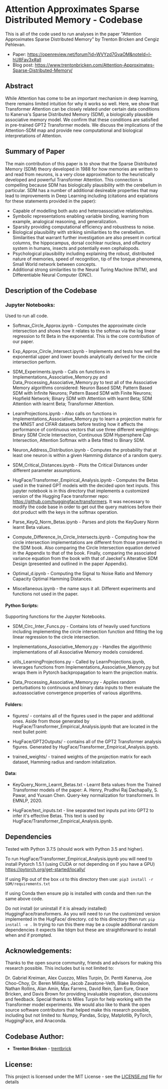 # Attention Approximates Sparse Distributed Memory - Codebase

This is all of the code used to run analyses in the paper "Attention Approximates Sparse Distributed Memory" by Trenton Bricken and Cengiz Pehlevan. 

* Paper: https://openreview.net/forum?id=WVYzd7GvaOM&noteId=l-hU8Fav3x#all
* Blog post: https://www.trentonbricken.com/Attention-Approximates-Sparse-Distributed-Memory/

## Abstract

While Attention has come to be an important mechanism in deep learning, there remains limited intuition for why it works so well. Here, we show that Transformer Attention can be closely related under certain data conditions to Kanerva's Sparse Distributed Memory (SDM), a biologically plausible associative memory model. We confirm that these conditions are satisfied in pre-trained GPT2 Transformer models. We discuss the implications of the Attention-SDM map and provide new computational and biological interpretations of Attention.

## Summary of Paper

The main contribution of this paper is to show that the Sparse Distributed Memory (SDM) theory developed in 1988 for how memories are written to and read from neurons, is a very close approximation to the heuristically developed and powerful Transformer Attention. This connection is compelling because SDM has biologically plausibility with the cerebellum in particular. SDM has a number of additional desireable properties that may lead to improvements in Deep Learning including (citations and explations for these statements provided in the paper): 

* Capable of modelling both auto and heteroassociative relationships.
* Symbolic representations enabling variable binding, learning from example, analogical reasoning, and generalization.
* Sparsity providing computational efficiency and robustness to noise. 
* Biological plausibility with striking similiarities to the cerebellum. Similarities that warrant further investigation are also present in cortical columns, the hippocampus, dorsal cochlear nucleus, and olfactory system in humans, insects and potentially even cephalopods.
* Psychological plausibility including explaining the robust, distributed nature of memories, speed of recognition, tip of the tongue phenomena, Small World network between concepts. 
* Additional strong similarities to the Neural Turing Machine (NTM), and Differentiable Neural Computer (DNC).

## Description of the Codebase

### Jupyter Notebooks:

Used to run all code.

* Softmax_Circle_Approx.ipynb - Computes the approximate circle intersection and shows how it relates to the softmax via the log linear regression to fit Beta in the exponential. This is the core contribution of our paper. 

* Exp_Approx_Circle_Intersect.ipynb - Implements and tests how well the exponential upper and lower bounds analytically derived for the circle intersection perform. 

* SDM_Experiments.ipynb - Calls on functions in Implementations_Associative_Memory.py and Data_Processing_Associative_Memory.py to test all of the Associative Memory algorithms considered: Neuron Based SDM; Pattern Based SDM with Infinite Neurons; Pattern Based SDM with Finite Neurons; Hopfield Network; Binary SDM with Attention with learnt Beta; SDM Attention with learnt Beta; Transformer Attention.

* LearnProjections.ipynb - Also calls on functions in Implementations_Associative_Memory.py to learn a projection matrix for the MNIST and CIFAR datasets before testing how it affects the performance of continuous vectors that use three different weightings: Binary SDM Circle Intersection, Continuous SDM Hypersphere Cap Intersection, Attention Softmax with a Beta fitted to Binary SDM. 

* Neuron_Address_Distribution.ipynb - Computes the probability that at least one neuron is within a given Hamming distance of a random query.

* SDM_Critical_Distances.ipynb - Plots the Critical Distances under different parameter assumptions. 

* HugFace/Transformer_Empirical_Analysis.ipynb - Computes the Betas used in the trained GPT models with the decided upon text inputs. This jupyter notebook is in this directory that implements a customized version of the Hugging Face transformer repo: https://github.com/huggingface/transformers. It was necessary to modify the code base in order to get out the query matrices before their dot product with the keys in the softmax operation. 

* Parse_KeyQ_Norm_Betas.ipynb - Parses and plots the KeyQuery Norm learnt Beta values. 

* Compute_Difference_In_Circle_Intersects.ipynb - Computing how the circle intersection implementations are different from those presented in the SDM book. Also comparing the Circle Intersection equation derived in the Appendix to that of the book. Finally, comparing the associated variance equation from the book with that of Jaeckel's Alterative SDM Design (presented and outlined in the paper Appendix). 

* Optimal_d.ipynb - Computing the Signal to Noise Ratio and Memory Capacity Optimal Hamming Distances.

* Miscellaneous.ipynb - the name says it all. Different experiments and functions not used in the paper. 

#### Python Scripts:

Supporting functions for the Jupyter Notebooks.

* SDM_Circ_Inter_Funcs.py - Contains lots of heavily used functions including implementing the circle intersection function and fitting the log linear regression to the circle intersection.

* Implementations_Associative_Memory.py - Handles the algorithmic implementations of all Associative Memory models considered.

* utils_LearningProjections.py - Called by LearnProjections.ipynb, leverages functions from Implementations_Associative_Memory.py but wraps them in Pytorch backpropagation to learn the projection matrix. 

* Data_Processing_Associative_Memory.py - Applies random perturbations to continuous and binary data inputs to then evaluate the autoassociative convergence properties of various algorithms. 

#### Folders:

* figures/ - contains all of the figures used in the paper and additional ones. Aside from those generated by HugFace/Transformer_Empirical_Analysis.ipynb that are located in the next bullet point:

* HugFace/GPT2Outputs/ - contains all of the GPT2 Transformer analysis figures. Generated by HugFace/Transformer_Empirical_Analysis.ipynb.

* trained_weights/ - trained weights of the projection matrix for each dataset, Hamming radius and random initalization. 

#### Data:

* KeyQuery_Norm_Learnt_Betas.txt - Learnt Beta values from the Trained Transformer models of the paper: A. Henry, Prudhvi Raj Dachapally, S. Pawar, and Yuxuan Chen. Query-key normalization for transformers. In EMNLP, 2020.

* HugFace/text_inputs.txt - line separated text inputs put into GPT2 to infer it's effective Betas. This text is used by HugFace/Transformer_Empirical_Analysis.ipynb.

## Dependencies

Tested with Python 3.7.5 (should work with Python 3.5 and higher).

To run HugFace/Transformer_Empirical_Analysis.ipynb you will need to install Pytorch 1.5.1 (using CUDA or not depending on if you have a GPU)
<https://pytorch.org/get-started/locally/> 

If using Pip out of the box `cd` to this directory then use: 
`pip3 install -r SDM/requirements.txt`

If using Conda then ensure pip is installed with conda and then run the same above code.  

Do not install (or uninstall if it is already installed) HuggingFace/transformers. As you will need to run the customized version implemented in the HugFace/ directory. cd to this directory then run: 
`pip install -e .`
In trying to run this there may be a couple additional random dependencies it expects like tdqm but these are straightforward to install when and if prompted. 

## Acknowledgements:

Thanks to the open source community, friends and advisors for making this research possible. This includes but is not limited to: 

Dr. Gabriel Kreiman, Alex Cuozzo, Miles Turpin, Dr. Pentti Kanerva, Joe Choo-Choy, Dr. Beren Millidge, Jacob Zavatone-Veth, Blake Bordelon, Nathan Rollins, Alan Amin, Max Farrens, David Rein, Sam Eure, Grace Bricken, and Davis Brown for providing invaluable inspiration, discussions and feedback. Special thanks to Miles Turpin for help working with the Transformer model experiments. We would also like to thank the open source software contributors that helped make this research possible, including but not limited to: Numpy, Pandas, Scipy, Matplotlib, PyTorch, HuggingFace, and Anaconda.

## Codebase Author:

* **Trenton Bricken** - [trentbrick](https://trentbrick.github.io/)

## License:

This project is licensed under the MIT License - see the [LICENSE.md](LICENSE.md) file for details
